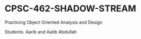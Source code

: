 # CPSC-462-SHADOW-STREAM

Practicing Object Oriented Analysis and Design

Students: Aarib and Aatib Abdullah
